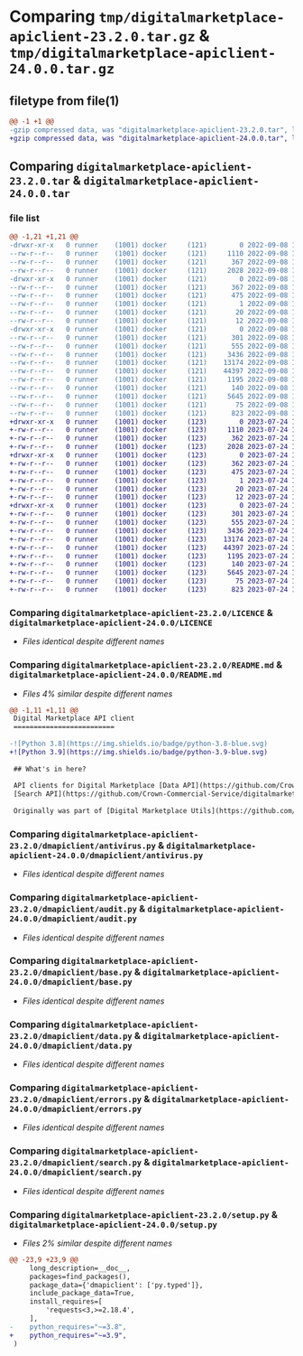 # Comparing `tmp/digitalmarketplace-apiclient-23.2.0.tar.gz` & `tmp/digitalmarketplace-apiclient-24.0.0.tar.gz`

## filetype from file(1)

```diff
@@ -1 +1 @@
-gzip compressed data, was "digitalmarketplace-apiclient-23.2.0.tar", last modified: Thu Sep  8 13:15:39 2022, max compression
+gzip compressed data, was "digitalmarketplace-apiclient-24.0.0.tar", last modified: Mon Jul 24 15:22:03 2023, max compression
```

## Comparing `digitalmarketplace-apiclient-23.2.0.tar` & `digitalmarketplace-apiclient-24.0.0.tar`

### file list

```diff
@@ -1,21 +1,21 @@
-drwxr-xr-x   0 runner    (1001) docker     (121)        0 2022-09-08 13:15:39.509674 digitalmarketplace-apiclient-23.2.0/
--rw-r--r--   0 runner    (1001) docker     (121)     1110 2022-09-08 13:15:28.000000 digitalmarketplace-apiclient-23.2.0/LICENCE
--rw-r--r--   0 runner    (1001) docker     (121)      367 2022-09-08 13:15:39.509674 digitalmarketplace-apiclient-23.2.0/PKG-INFO
--rw-r--r--   0 runner    (1001) docker     (121)     2028 2022-09-08 13:15:28.000000 digitalmarketplace-apiclient-23.2.0/README.md
-drwxr-xr-x   0 runner    (1001) docker     (121)        0 2022-09-08 13:15:39.509674 digitalmarketplace-apiclient-23.2.0/digitalmarketplace_apiclient.egg-info/
--rw-r--r--   0 runner    (1001) docker     (121)      367 2022-09-08 13:15:39.000000 digitalmarketplace-apiclient-23.2.0/digitalmarketplace_apiclient.egg-info/PKG-INFO
--rw-r--r--   0 runner    (1001) docker     (121)      475 2022-09-08 13:15:39.000000 digitalmarketplace-apiclient-23.2.0/digitalmarketplace_apiclient.egg-info/SOURCES.txt
--rw-r--r--   0 runner    (1001) docker     (121)        1 2022-09-08 13:15:39.000000 digitalmarketplace-apiclient-23.2.0/digitalmarketplace_apiclient.egg-info/dependency_links.txt
--rw-r--r--   0 runner    (1001) docker     (121)       20 2022-09-08 13:15:39.000000 digitalmarketplace-apiclient-23.2.0/digitalmarketplace_apiclient.egg-info/requires.txt
--rw-r--r--   0 runner    (1001) docker     (121)       12 2022-09-08 13:15:39.000000 digitalmarketplace-apiclient-23.2.0/digitalmarketplace_apiclient.egg-info/top_level.txt
-drwxr-xr-x   0 runner    (1001) docker     (121)        0 2022-09-08 13:15:39.509674 digitalmarketplace-apiclient-23.2.0/dmapiclient/
--rw-r--r--   0 runner    (1001) docker     (121)      301 2022-09-08 13:15:28.000000 digitalmarketplace-apiclient-23.2.0/dmapiclient/__init__.py
--rw-r--r--   0 runner    (1001) docker     (121)      555 2022-09-08 13:15:28.000000 digitalmarketplace-apiclient-23.2.0/dmapiclient/antivirus.py
--rw-r--r--   0 runner    (1001) docker     (121)     3436 2022-09-08 13:15:28.000000 digitalmarketplace-apiclient-23.2.0/dmapiclient/audit.py
--rw-r--r--   0 runner    (1001) docker     (121)    13174 2022-09-08 13:15:28.000000 digitalmarketplace-apiclient-23.2.0/dmapiclient/base.py
--rw-r--r--   0 runner    (1001) docker     (121)    44397 2022-09-08 13:15:28.000000 digitalmarketplace-apiclient-23.2.0/dmapiclient/data.py
--rw-r--r--   0 runner    (1001) docker     (121)     1195 2022-09-08 13:15:28.000000 digitalmarketplace-apiclient-23.2.0/dmapiclient/errors.py
--rw-r--r--   0 runner    (1001) docker     (121)      140 2022-09-08 13:15:28.000000 digitalmarketplace-apiclient-23.2.0/dmapiclient/exceptions.py
--rw-r--r--   0 runner    (1001) docker     (121)     5645 2022-09-08 13:15:28.000000 digitalmarketplace-apiclient-23.2.0/dmapiclient/search.py
--rw-r--r--   0 runner    (1001) docker     (121)       75 2022-09-08 13:15:39.509674 digitalmarketplace-apiclient-23.2.0/setup.cfg
--rw-r--r--   0 runner    (1001) docker     (121)      823 2022-09-08 13:15:28.000000 digitalmarketplace-apiclient-23.2.0/setup.py
+drwxr-xr-x   0 runner    (1001) docker     (123)        0 2023-07-24 15:22:03.224259 digitalmarketplace-apiclient-24.0.0/
+-rw-r--r--   0 runner    (1001) docker     (123)     1110 2023-07-24 15:21:48.000000 digitalmarketplace-apiclient-24.0.0/LICENCE
+-rw-r--r--   0 runner    (1001) docker     (123)      362 2023-07-24 15:22:03.224259 digitalmarketplace-apiclient-24.0.0/PKG-INFO
+-rw-r--r--   0 runner    (1001) docker     (123)     2028 2023-07-24 15:21:48.000000 digitalmarketplace-apiclient-24.0.0/README.md
+drwxr-xr-x   0 runner    (1001) docker     (123)        0 2023-07-24 15:22:03.220259 digitalmarketplace-apiclient-24.0.0/digitalmarketplace_apiclient.egg-info/
+-rw-r--r--   0 runner    (1001) docker     (123)      362 2023-07-24 15:22:03.000000 digitalmarketplace-apiclient-24.0.0/digitalmarketplace_apiclient.egg-info/PKG-INFO
+-rw-r--r--   0 runner    (1001) docker     (123)      475 2023-07-24 15:22:03.000000 digitalmarketplace-apiclient-24.0.0/digitalmarketplace_apiclient.egg-info/SOURCES.txt
+-rw-r--r--   0 runner    (1001) docker     (123)        1 2023-07-24 15:22:03.000000 digitalmarketplace-apiclient-24.0.0/digitalmarketplace_apiclient.egg-info/dependency_links.txt
+-rw-r--r--   0 runner    (1001) docker     (123)       20 2023-07-24 15:22:03.000000 digitalmarketplace-apiclient-24.0.0/digitalmarketplace_apiclient.egg-info/requires.txt
+-rw-r--r--   0 runner    (1001) docker     (123)       12 2023-07-24 15:22:03.000000 digitalmarketplace-apiclient-24.0.0/digitalmarketplace_apiclient.egg-info/top_level.txt
+drwxr-xr-x   0 runner    (1001) docker     (123)        0 2023-07-24 15:22:03.224259 digitalmarketplace-apiclient-24.0.0/dmapiclient/
+-rw-r--r--   0 runner    (1001) docker     (123)      301 2023-07-24 15:21:48.000000 digitalmarketplace-apiclient-24.0.0/dmapiclient/__init__.py
+-rw-r--r--   0 runner    (1001) docker     (123)      555 2023-07-24 15:21:48.000000 digitalmarketplace-apiclient-24.0.0/dmapiclient/antivirus.py
+-rw-r--r--   0 runner    (1001) docker     (123)     3436 2023-07-24 15:21:48.000000 digitalmarketplace-apiclient-24.0.0/dmapiclient/audit.py
+-rw-r--r--   0 runner    (1001) docker     (123)    13174 2023-07-24 15:21:48.000000 digitalmarketplace-apiclient-24.0.0/dmapiclient/base.py
+-rw-r--r--   0 runner    (1001) docker     (123)    44397 2023-07-24 15:21:48.000000 digitalmarketplace-apiclient-24.0.0/dmapiclient/data.py
+-rw-r--r--   0 runner    (1001) docker     (123)     1195 2023-07-24 15:21:48.000000 digitalmarketplace-apiclient-24.0.0/dmapiclient/errors.py
+-rw-r--r--   0 runner    (1001) docker     (123)      140 2023-07-24 15:21:48.000000 digitalmarketplace-apiclient-24.0.0/dmapiclient/exceptions.py
+-rw-r--r--   0 runner    (1001) docker     (123)     5645 2023-07-24 15:21:48.000000 digitalmarketplace-apiclient-24.0.0/dmapiclient/search.py
+-rw-r--r--   0 runner    (1001) docker     (123)       75 2023-07-24 15:22:03.224259 digitalmarketplace-apiclient-24.0.0/setup.cfg
+-rw-r--r--   0 runner    (1001) docker     (123)      823 2023-07-24 15:21:48.000000 digitalmarketplace-apiclient-24.0.0/setup.py
```

### Comparing `digitalmarketplace-apiclient-23.2.0/LICENCE` & `digitalmarketplace-apiclient-24.0.0/LICENCE`

 * *Files identical despite different names*

### Comparing `digitalmarketplace-apiclient-23.2.0/README.md` & `digitalmarketplace-apiclient-24.0.0/README.md`

 * *Files 4% similar despite different names*

```diff
@@ -1,11 +1,11 @@
 Digital Marketplace API client
 =========================
 
-![Python 3.8](https://img.shields.io/badge/python-3.8-blue.svg)
+![Python 3.9](https://img.shields.io/badge/python-3.9-blue.svg)
 
 ## What's in here?
 
 API clients for Digital Marketplace [Data API](https://github.com/Crown-Commercial-Service/digitalmarketplace-api) and
 [Search API](https://github.com/Crown-Commercial-Service/digitalmarketplace-search-api).
 
 Originally was part of [Digital Marketplace Utils](https://github.com/Crown-Commercial-Service/digitalmarketplace-utils).
```

### Comparing `digitalmarketplace-apiclient-23.2.0/dmapiclient/antivirus.py` & `digitalmarketplace-apiclient-24.0.0/dmapiclient/antivirus.py`

 * *Files identical despite different names*

### Comparing `digitalmarketplace-apiclient-23.2.0/dmapiclient/audit.py` & `digitalmarketplace-apiclient-24.0.0/dmapiclient/audit.py`

 * *Files identical despite different names*

### Comparing `digitalmarketplace-apiclient-23.2.0/dmapiclient/base.py` & `digitalmarketplace-apiclient-24.0.0/dmapiclient/base.py`

 * *Files identical despite different names*

### Comparing `digitalmarketplace-apiclient-23.2.0/dmapiclient/data.py` & `digitalmarketplace-apiclient-24.0.0/dmapiclient/data.py`

 * *Files identical despite different names*

### Comparing `digitalmarketplace-apiclient-23.2.0/dmapiclient/errors.py` & `digitalmarketplace-apiclient-24.0.0/dmapiclient/errors.py`

 * *Files identical despite different names*

### Comparing `digitalmarketplace-apiclient-23.2.0/dmapiclient/search.py` & `digitalmarketplace-apiclient-24.0.0/dmapiclient/search.py`

 * *Files identical despite different names*

### Comparing `digitalmarketplace-apiclient-23.2.0/setup.py` & `digitalmarketplace-apiclient-24.0.0/setup.py`

 * *Files 2% similar despite different names*

```diff
@@ -23,9 +23,9 @@
     long_description=__doc__,
     packages=find_packages(),
     package_data={'dmapiclient': ['py.typed']},
     include_package_data=True,
     install_requires=[
         'requests<3,>=2.18.4',
     ],
-    python_requires="~=3.8",
+    python_requires="~=3.9",
 )
```

